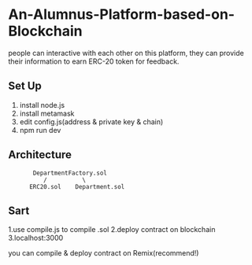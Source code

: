 # An-Alumnus-Platform-based-on-Blockchain
people can interactive with each other on this platform, they can provide their information to earn
ERC-20 token for feedback.

Set Up
------
1. install node.js
2. install metamask
3. edit config.js(address & private key & chain)
4. npm run dev

Architecture
-----
           DepartmentFactory.sol
              /          \
          ERC20.sol    Department.sol
          
Sart
----

1.use compile.js to compile .sol
2.deploy contract on blockchain
3.localhost:3000

you can compile & deploy contract on Remix(recommend!)
